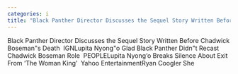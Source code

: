 ```yaml
---
categories: i
title: "Black Panther Director Discusses the Sequel Story Written Before Chadwick Bosemans Death  IGN"
---
```

Black Panther Director Discusses the Sequel Story Written Before Chadwick Boseman"s Death&nbsp;&nbsp;IGNLupita Nyong"o Glad Black Panther Didn"t Recast Chadwick Boseman Role&nbsp;&nbsp;PEOPLELupita Nyong‘o Breaks Silence About Exit From ‘The Woman King’&nbsp;&nbsp;Yahoo EntertainmentRyan Coogler She